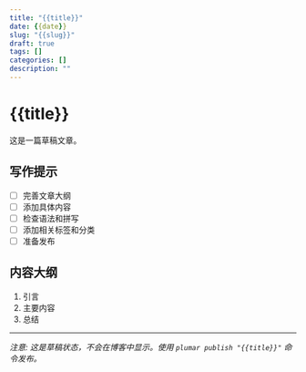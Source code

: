 ```yaml
---
title: "{{title}}"
date: {{date}}
slug: "{{slug}}"
draft: true
tags: []
categories: []
description: ""
---
```


# {{title}}

这是一篇草稿文章。

## 写作提示

- [ ] 完善文章大纲
- [ ] 添加具体内容
- [ ] 检查语法和拼写
- [ ] 添加相关标签和分类
- [ ] 准备发布

## 内容大纲

1. 引言
2. 主要内容
3. 总结

---

*注意: 这是草稿状态，不会在博客中显示。使用 `plumar publish "{{title}}"` 命令发布。* 